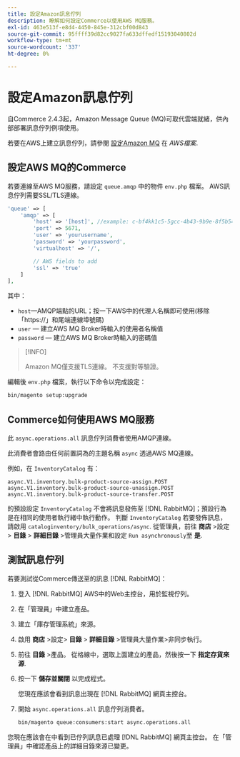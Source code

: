 ```yaml
---
title: 設定Amazon訊息佇列
description: 瞭解如何設定Commerce以使用AWS MQ服務。
exl-id: 463e513f-e8d4-4450-845e-312cbf00d843
source-git-commit: 95ffff39d82cc9027fa633dffedf15193040802d
workflow-type: tm+mt
source-wordcount: '337'
ht-degree: 0%

---
```


# 設定Amazon訊息佇列

自Commerce 2.4.3起，Amazon Message Queue (MQ)可取代雲端就緒，供內部部署訊息佇列例項使用。

若要在AWS上建立訊息佇列，請參閱 [設定Amazon MQ](https://docs.aws.amazon.com/amazon-mq/latest/developer-guide/amazon-mq-setting-up.html) 在 _AWS檔案_.

## 設定AWS MQ的Commerce

若要連線至AWS MQ服務，請設定 `queue.amqp` 中的物件 `env.php` 檔案。
AWS訊息佇列需要SSL/TLS連線。

```php
'queue' => [
    'amqp' => [
        'host' => '[host]', //example: c-bf4kk1c5-5gcc-4b43-9b9e-8f5b54d234.mq.us-west-3.amazonaws.com
        'port' => 5671,
        'user' => 'yourusername',
        'password' => 'yourpassword',
        'virtualhost' => '/',

        // AWS fields to add
        'ssl' => 'true'
    ]
],
```

其中：

- `host`—AMQP端點的URL；按一下AWS中的代理人名稱即可使用(移除「https://」和尾端連線埠號碼)
- `user` — 建立AWS MQ Broker時輸入的使用者名稱值
- `password` — 建立AWS MQ Broker時輸入的密碼值

>[!INFO]
>
>Amazon MQ僅支援TLS連線。 不支援對等驗證。

編輯後 `env.php` 檔案，執行以下命令以完成設定：

```bash
bin/magento setup:upgrade
```

## Commerce如何使用AWS MQ服務

此 `async.operations.all` 訊息佇列消費者使用AMQP連線。

此消費者會路由任何前置詞為的主題名稱 `async` 透過AWS MQ連線。

例如，在 `InventoryCatalog` 有：

```text
async.V1.inventory.bulk-product-source-assign.POST
async.V1.inventory.bulk-product-source-unassign.POST
async.V1.inventory.bulk-product-source-transfer.POST
```

的預設設定 `InventoryCatalog` 不會將訊息發佈至 [!DNL RabbitMQ]；預設行為是在相同的使用者執行緒中執行動作。 判斷 `InventoryCatalog` 若要發佈訊息，請啟用 `cataloginventory/bulk_operations/async`. 從管理員，前往 **商店** >設定> **目錄** > **詳細目錄** >管理員大量作業和設定  `Run asynchronously`至 **是**.

## 測試訊息佇列

若要測試從Commerce傳送至的訊息 [!DNL RabbitMQ]：

1. 登入 [!DNL RabbitMQ] AWS中的Web主控台，用於監視佇列。
1. 在「管理員」中建立產品。
1. 建立「庫存管理系統」來源。
1. 啟用 **商店** >設定> **目錄** > **詳細目錄** >管理員大量作業>非同步執行。
1. 前往 **目錄** >產品。 從格線中，選取上面建立的產品，然後按一下 **指定存貨來源**.
1. 按一下 **儲存並關閉** 以完成程式。

   您現在應該會看到訊息出現在 [!DNL RabbitMQ] 網頁主控台。

1. 開始 `async.operations.all` 訊息佇列消費者。

   ```bash
   bin/magento queue:consumers:start async.operations.all
   ```

您現在應該會在中看到已佇列訊息已處理 [!DNL RabbitMQ] 網頁主控台。
在「管理員」中確認產品上的詳細目錄來源已變更。
